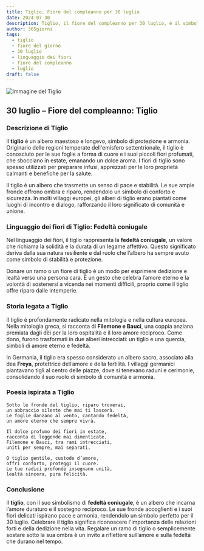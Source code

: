 ```yaml
---
title: Tiglio, Fiore del compleanno per 30 luglio
date: 2024-07-30
description: Tiglio, il fiore del compleanno per 30 luglio, è il simbolo di Fedeltà coniugale. Scopri il suo significato unico, le storie affascinanti e la poesia che celebra la sua bellezza.
author: 365giorni
tags:
  - tiglio
  - fiore del giorno
  - 30 luglio
  - linguaggio dei fiori
  - fiore del compleanno
  - luglio
draft: false
---
```


![Immagine del Tiglio](https://cdn.pixabay.com/photo/2020/06/28/18/30/linde-5350285_1280.jpg)


## 30 luglio – Fiore del compleanno: Tiglio

### Descrizione di Tiglio

Il **tiglio** è un albero maestoso e longevo, simbolo di protezione e armonia. Originario delle regioni temperate dell'emisfero settentrionale, il tiglio è conosciuto per le sue foglie a forma di cuore e i suoi piccoli fiori profumati, che sbocciano in estate, emanando un dolce aroma. I fiori di tiglio sono spesso utilizzati per preparare infusi, apprezzati per le loro proprietà calmanti e benefiche per la salute.

Il tiglio è un albero che trasmette un senso di pace e stabilità. Le sue ampie fronde offrono ombra e riparo, rendendolo un simbolo di conforto e sicurezza. In molti villaggi europei, gli alberi di tiglio erano piantati come luoghi di incontro e dialogo, rafforzando il loro significato di comunità e unione.

### Linguaggio dei fiori di Tiglio: Fedeltà coniugale

Nel linguaggio dei fiori, il tiglio rappresenta la **fedeltà coniugale**, un valore che richiama la solidità e la durata di un legame affettivo. Questo significato deriva dalla sua natura resiliente e dal ruolo che l’albero ha sempre avuto come simbolo di stabilità e protezione.

Donare un ramo o un fiore di tiglio è un modo per esprimere dedizione e lealtà verso una persona cara. È un gesto che celebra l’amore eterno e la volontà di sostenersi a vicenda nei momenti difficili, proprio come il tiglio offre riparo dalle intemperie.

### Storia legata a Tiglio

Il tiglio è profondamente radicato nella mitologia e nella cultura europea. Nella mitologia greca, si racconta di **Filemone e Bauci**, una coppia anziana premiata dagli dèi per la loro ospitalità e il loro amore reciproco. Come dono, furono trasformati in due alberi intrecciati: un tiglio e una quercia, simboli di amore eterno e fedeltà.

In Germania, il tiglio era spesso considerato un albero sacro, associato alla dea **Freya**, protettrice dell’amore e della fertilità. I villaggi germanici piantavano tigli al centro delle piazze, dove si tenevano raduni e cerimonie, consolidando il suo ruolo di simbolo di comunità e armonia.

### Poesia ispirata a Tiglio

```
Sotto le fronde del tiglio, riparo troverai,  
un abbraccio silente che mai ti lascerà.  
Le foglie danzano al vento, cantando fedeltà,  
un amore eterno che sempre vivrà.

Il dolce profumo dei fiori in estate,  
racconta di leggende mai dimenticate.  
Filemone e Bauci, tra rami intrecciati,  
uniti per sempre, mai separati.

O tiglio gentile, custode d’amore,  
offri conforto, proteggi il cuore.  
Le tue radici profonde insegnano unità,  
lealtà sincera, pura felicità.
```

### Conclusione

Il **tiglio**, con il suo simbolismo di **fedeltà coniugale**, è un albero che incarna l’amore duraturo e il sostegno reciproco. Le sue fronde accoglienti e i suoi fiori delicati ispirano pace e armonia, rendendolo un simbolo perfetto per il 30 luglio. Celebrare il tiglio significa riconoscere l'importanza delle relazioni forti e della dedizione nella vita. Regalare un ramo di tiglio o semplicemente sostare sotto la sua ombra è un invito a riflettere sull’amore e sulla fedeltà che durano nel tempo.